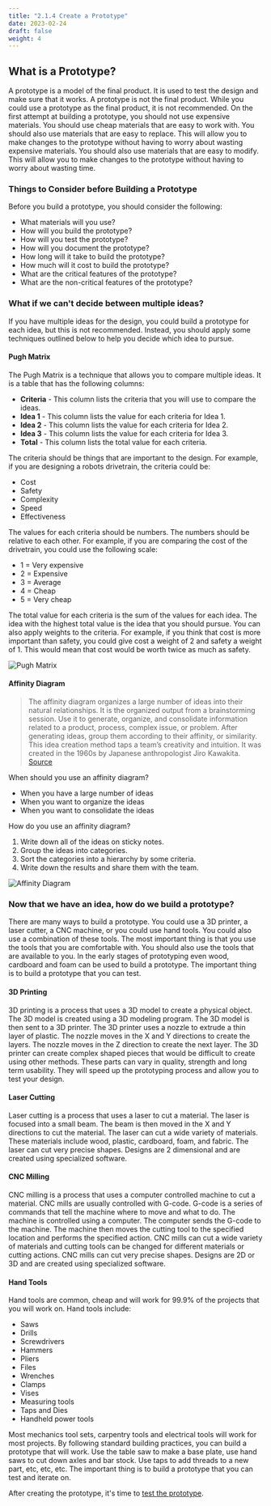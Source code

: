 ```yaml
---
title: "2.1.4 Create a Prototype"
date: 2023-02-24
draft: false
weight: 4
---
```


## What is a Prototype?

A prototype is a model of the final product. It is used to test the design and make sure that it works. A prototype is not the final product. While you could use a prototype as the final product, it is not recommended. On the first attempt at building a prototype, you should not use expensive materials. You should use cheap materials that are easy to work with. You should also use materials that are easy to replace. This will allow you to make changes to the prototype without having to worry about wasting expensive materials. You should also use materials that are easy to modify. This will allow you to make changes to the prototype without having to worry about wasting time.

### Things to Consider before Building a Prototype

Before you build a prototype, you should consider the following:

- What materials will you use?
- How will you build the prototype?
- How will you test the prototype?
- How will you document the prototype?
- How long will it take to build the prototype?
- How much will it cost to build the prototype?
- What are the critical features of the prototype?
- What are the non-critical features of the prototype?

### What if we can't decide between multiple ideas?

If you have multiple ideas for the design, you could build a prototype for each idea, but this is not recommended. Instead, you should apply some techniques outlined below to help you decide which idea to pursue.

#### Pugh Matrix

The Pugh Matrix is a technique that allows you to compare multiple ideas. It is a table that has the following columns:

- **Criteria** - This column lists the criteria that you will use to compare the ideas.
- **Idea 1** - This column lists the value for each criteria for Idea 1.
- **Idea 2** - This column lists the value for each criteria for Idea 2.
- **Idea 3** - This column lists the value for each criteria for Idea 3.
- **Total** - This column lists the total value for each criteria.

The criteria should be things that are important to the design. For example, if you are designing a robots drivetrain, the criteria could be:

- Cost
- Safety
- Complexity
- Speed
- Effectiveness

The values for each criteria should be numbers. The numbers should be relative to each other. For example, if you are comparing the cost of the drivetrain, you could use the following scale:

- 1 = Very expensive
- 2 = Expensive
- 3 = Average
- 4 = Cheap
- 5 = Very cheap

The total value for each criteria is the sum of the values for each idea. The idea with the highest total value is the idea that you should pursue. You can also apply weights to the criteria. For example, if you think that cost is more important than safety, you could give cost a weight of 2 and safety a weight of 1. This would mean that cost would be worth twice as much as safety.

![Pugh Matrix](/images/engineering_design/design_process/pughMatrix.webp)

#### Affinity Diagram

>The affinity diagram organizes a large number of ideas into their natural relationships. It is the organized output from a brainstorming session. Use it to generate, organize, and consolidate information related to a product, process, complex issue, or problem. After generating ideas, group them according to their affinity, or similarity. This idea creation method taps a team’s creativity and intuition. It was created in the 1960s by Japanese anthropologist Jiro Kawakita.
[Source](https://asq.org/quality-resources/affinity)

When should you use an affinity diagram?

- When you have a large number of ideas
- When you want to organize the ideas
- When you want to consolidate the ideas

How do you use an affinity diagram?

1. Write down all of the ideas on sticky notes.
2. Group the ideas into categories.
3. Sort the categories into a hierarchy by some criteria.
4. Write down the results and share them with the team.

![Affinity Diagram](/images/engineering_design/design_process/affinity.jpg)

### Now that we have an idea, how do we build a prototype?

There are many ways to build a prototype. You could use a 3D printer, a laser cutter, a CNC machine, or you could use hand tools. You could also use a combination of these tools. The most important thing is that you use the tools that you are comfortable with. You should also use the tools that are available to you. In the early stages of prototyping even wood, cardboard and foam can be used to build a prototype. The important thing is to build a prototype that you can test.

#### 3D Printing

3D printing is a process that uses a 3D model to create a physical object. The 3D model is created using a 3D modeling program. The 3D model is then sent to a 3D printer. The 3D printer uses a nozzle to extrude a thin layer of plastic. The nozzle moves in the X and Y directions to create the layers. The nozzle moves in the Z direction to create the next layer. The 3D printer can create complex shaped pieces that would be difficult to create using other methods. These parts can vary in quality, strength and long term usability. They will speed up the prototyping process and allow you to test your design.

#### Laser Cutting

Laser cutting is a process that uses a laser to cut a material. The laser is focused into a small beam. The beam is then moved in the X and Y directions to cut the material. The laser can cut a wide variety of materials. These materials include wood, plastic, cardboard, foam, and fabric. The laser can cut very precise shapes. Designs are 2 dimensional and are created using specialized software.

#### CNC Milling

CNC milling is a process that uses a computer controlled machine to cut a material. CNC mills are usually controlled with G-code. G-code is a series of commands that tell the machine where to move and what to do. The machine is controlled using a computer. The computer sends the G-code to the machine. The machine then moves the cutting tool to the specified location and performs the specified action. CNC mills can cut a wide variety of materials and cutting tools can be changed for different materials or cutting actions. CNC mills can cut very precise shapes. Designs are 2D or 3D and are created using specialized software.

#### Hand Tools

Hand tools are common, cheap and will work for 99.9% of the projects that you will work on. Hand tools include:

- Saws
- Drills
- Screwdrivers
- Hammers
- Pliers
- Files
- Wrenches
- Clamps
- Vises
- Measuring tools
- Taps and Dies
- Handheld power tools

Most mechanics tool sets, carpentry tools and electrical tools will work for most projects. By following standard building practices, you can build a prototype that will work. Use the table saw to make a base plate, use hand saws to cut down axles and bar stock. Use taps to add threads to a new part, etc, etc, etc. The important thing is to build a prototype that you can test and iterate on.

After creating the prototype, it's time to [test the prototype](/engineering_design/design_process/test_a_prototype).